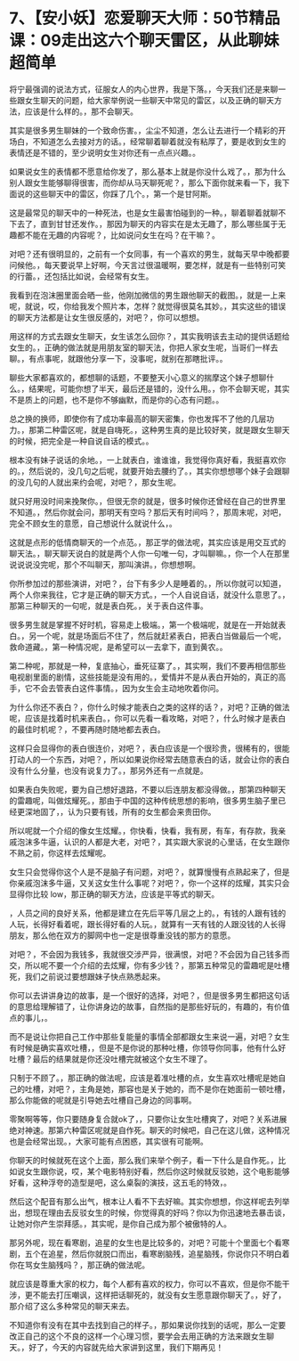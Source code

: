 # 7、【安小妖】恋爱聊天大师：50节精品课：09走出这六个聊天雷区，从此聊妹超简单

将宁最强调的说法方式，征服女人的内心世界，我是下落。，今天我们还是来聊一些跟女生聊天的问题，给大家举例说一些聊天中常见的雷区，以及正确的聊天方法，应该是什么样的。，那不会聊天。

其实是很多男生聊妹的一个致命伤害。，尘尘不知道，怎么让去进行一个精彩的开场白，不知道怎么去接对方的话。，经常聊着聊着就没有粘厚了，要是收到女生的表情还是不错的，至少说明女生对你还有一点点兴趣。。

如果说女生的表情都不愿意给你发了，那么基本上就是你没什么戏了。，那为什么别人跟女生能够聊得很害，而你却从马天聊死呢？，那么下面你就来看一下，我下面说的这些聊天中的雷区，你踩了几个。，第一个是甘阿斯。

这是最常见的聊天中的一种死法，也是女生最害怕碰到的一种。，聊着聊着就聊不下去了，直到甘甘还发作。，那因为聊天的内容实在是太无趣了，那么哪些属于无趣都不能在无趣的内容呢？，比如说问女生在吗？在干嘛？。

对吧？还有很明显的，之前有一个女同事，有一个喜欢的男生，就每天早中晚都要问候他。，每天要说早上好啊，今天言过很温暖啊，要怎样，就是有一些特别可笑的行蕾。，还包括比如说，会经常有女生。

我看到在泡沫圈里面会晒一些，他刚加微信的男生跟他聊天的截图。，就是一上来呢，就说，哎，你给我发个照片本，怎样？就觉得很莫名其妙。，其实这些的错误的聊天方法都是让女生很反感的，对吧？，你可以想想。

用这样的方式去跟女生聊天，女生该怎么回你？，其实我明该去主动的提供话题给女生的。，正确的做法就是用朋友室的聊天法，你把人家女生呢，当哥们一样去聊。，有点事呢，就跟他分享一下，没事呢，就别在那瞎批评。。

聊些大家都喜欢的，都想聊的话题，不要整天小心意义的揣摩这个妹子想聊什么。，结果呢，可能你想了半天，最后还是错的，没什么用。，你不会聊天呢，其实不是质上的问题，也不是你不够幽默，而是你的心态有问题。。

总之换的换师，即使你有了成功率最高的聊天密集，你也发挥不了他的几层功力。，那第二种雷区呢，就是自嗨死。，这种男生真的是比较好笑，就是跟女生聊天的时候，把完全是一种自说自话的模式。。

根本没有妹子说话的余地。，一上就表白，谁谁谁，我觉得你真好看，我挺喜欢你的。，然后说的，没几句之后呢，就要开始去腰约了。，其实你想想哪个妹子会跟聊的没几句的人就出来约会呢，对吧？，那女生呢。

就只好用没时间来挽聚你。，但很无奈的就是，很多时候你还曾经在自己的世界里不知道。，然后你就会问，那明天有空吗？那后天有时间吗？，那周末呢，对吧，完全不顾女生的意愿，自己想说什么就说什么，。

这就是点形的低情商聊天的一个点范。，那正学的做法呢，其实应该是用交互式的聊天法。，聊天聊天说白的就是两个人你一句唯一句，才叫聊嘛。，你一个人在那里说说说没完呢，那个不叫聊天，那叫演讲。，你想想啊。

你所参加过的那些演讲，对吧？，台下有多少人是睡着的。，所以你就可以知道，两个人你来我往，它才是正确的聊天方式。，一个人自说自话，就没什么意思了。，那第三种聊天的一句呢，就是表白死。，关于表白这件事。

很多男生就是掌握不好时机，容易走上极端。，第一个极端呢，就是在一开始就表白。，另一个呢，就是场面后不住了，然后就赶紧表白，把表白当做最后一个呢，救命道藏。，第一种情况呢，是希望可以一去拿下，直到黄农。。

第二种呢，那就是一种，复底抽心，垂死征寨了。，其实啊，我们不要再相信那些电视剧里面的剧情，这些技能是没有用的。，爱情并不是从表白开始的，真正的高手，它不会去管表白这件事情。，因为女生会主动地吹着你问。

为什么你还不表白？，你什么时候才能表白之类的这样的话？，对吧？正确的做法呢，应该是找着时机来表白。，你可以先看一看攻略，对吧？，什么时候才是表白的最佳时机呢？，不要再随时随地都去表白。

这样只会显得你的表白很连价，对吧？，表白应该是一个很珍贵，很稀有的，很能打动人的一个东西，对吧？，所以如果说你经常去随意表白的话，就会让你的表白没有什么分量，也没有说复力了。，那另外还有一点就是。

如果表白失败呢，要为自己想好退路，不要以后连朋友都没得做。，那第四种聊天的雷趣呢，叫做炫耀死。，那由于中国的这种传统思想的影响，很多男生脑子里已经更深地固了，，认为只要有钱，所有的女生都会来贵田你。

所以呢就一个介绍的像女生炫耀。，你快看，快看，我有房，有车，有存款，我亲戚泡沫多牛逼，认识的人都是大老，对吧？，其实跟大家说的心里话，在女生跟你不熟之前，你这样去炫耀呢。

女生只会觉得你这个人是不是脑子有问题，对吧？，就算慢慢有点熟起来了，但是你亲戚泡沫多牛逼，又关这女生什么事呢？对吧？，你一个这样的炫耀，其实只会显得你比较 low，那正确的聊天方法，应该是平等式的聊天。

，人员之间的良好关系，他都是建立在先后平等几层之上的。，有钱的人跟有钱的人玩，长得好看着呢，跟长得好看的人玩。，就算有一天有钱的人跟没钱的人长得朋友，那么他在双方的脚网中也一定是很尊重没钱的那方的意愿。

对吧？，不会因为我钱多，我就很交涉严异，很满恨，对吧？不会因为自己钱多而交，所以呢不要一个介绍的去炫耀，你有多少钱？，那第五种常见的雷趣呢是吐槽死，我们之前说过要想跟妹子快点熟悉起来。

你可以去讲讲身边的故事，是一个很好的选择，对吧？，但是很多男生都把这句话的意思给理解错了，让你讲身边的故事，自然指的是那些好玩的，有趣的，有价值点的事儿，。

而不是说让你把自己工作中那些复能量的事情全部都跟女生来说一遍，对吧？女生有时候是确实喜欢吐槽，，但是不是你说的那种吐槽，你领导你同事，他有什么好吐槽？最后的结果就是你还没吐槽完就被这个女生不理了。

只制于不顾了。，那正确的做法呢，应该是着准吐槽的点，女生喜欢吐槽呢是她自己的吐槽，对吧？，主角是她，那容也是关于她的，而不是你在她面前一顿吐槽，那么你能做的呢就是引导她去吐槽自己身边的同事啊。

零聚啊等等，你只要随身复合就ok了，，只要你让女生吐槽爽了，对吧？关系进展绝对神速。那第六种雷区呢就是自作死。聊天的时候吧，自己在这儿做，这种情况也是会经常出现。，大家可能有点困惑，其实很有可能啊。

你聊天的时候就死在这个上面，那么我们来举个例子，看一下什么是自作死。，比如说女生跟你说，哎，某个电影特别好看，然后你这时候就反驳她，这个电影能够好看，这种浮夸的造型是吧，这么桌裂的演技，这五毛的特效，。

然后这个配音有那么出气，根本让人看不下去好嘛。其实你想想，你这样呢去列举出，想现在理由去反驳女生的时候，你觉得真的好吗？你以为你迅速地去暴击谈，让她对你产生崇拜感。，其实呢，是你自己成为那个被傲特的人。

那另外呢，现在看寒剧，追星的女生也是比较多的，对吧？可能十个里面七个看寒剧，五个在追星，然后你就脱口而出，看寒剧脑残，追星脑残，你说你只不明白着你在骂女生脑残吗？，那正确的做法呢。

就应该是尊重大家的权力，每个人都有喜欢的权力，你可以不喜欢，但是你不能干涉，更不能去打压嘲讽，这样把话聊死的，就没有女生愿意跟你聊天了。，好了，那介绍了这么多种常见的聊天来去。

不知道你有没有在其中去找到自己的样子。，那如果说你找到的话呢，那么一定要改正自己的这个不良的这样一个心理习惯，要学会去用正确的方法来跟女生聊天。，好了，今天的内容就先给大家讲到这里，我们下期再见！

